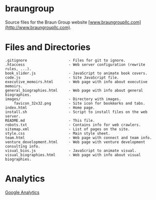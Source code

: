# braungroup
Source files for the Braun Group website [www.braungroupllc.com](http://www.braungroupllc.com).

Files and Directories
=====================

	.gitignore                   - Files for git to ignore.
    .htaccess                    - Web server configuration (rewrite rules, ...).
    book_slider.js               - JavaScript to animate book covers.
    code.js                      - Site JavaScript file. 
    executive_memoirs.html       - Web page with info about executive memoirs.
    general_biographies.html     - Web page with info about general biographies.
    images/                      - Directory with images.
        favicon_32x32.png        - Site icon for bookmarks and tabs.
	index.html                   - Home page.
    install.sh                   - Script to install files on the web server.
    README.md                    - This file.
    robots.txt                   - Contains info for web crawlers.
    sitemap.xml                  - List of pages on the site.
    style.css                    - Main style sheet.
    team.html                    - Web page with connect and team info.
    venture_development.html     - Web page with venture development consulting info.
    visual_bios.js               - JavaScript to animate visual.
    visual_biographies.html      - Web page with info about visual biographies.


Analytics
=========

[Google Analytics](http://www.google.com/analytics/)

